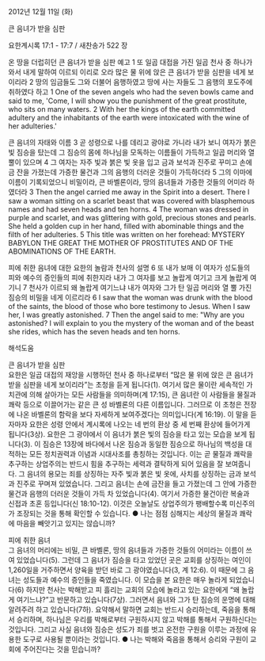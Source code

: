 2012년 12월 11일 (화)

큰 음녀가 받을 심판



요한계시록 17:1 - 17:7 / 새찬송가 522 장


온 땅을 더럽히던 큰 음녀가 받을 심판 예고 
1 또 일곱 대접을 가진 일곱 천사 중 하나가 와서 내게 말하여 이르되 이리로 오라 많은 물 위에 앉은 큰 음녀가 받을 심판을 네게 보이리라 2 땅의 임금들도 그와 더불어 음행하였고 땅에 사는 자들도 그 음행의 포도주에 취하였다 하고
1 One of the seven angels who had the seven bowls came and said to me, 'Come, I will show you the punishment of the great prostitute, who sits on many waters. 2 With her the kings of the earth committed adultery and the inhabitants of the earth were intoxicated with the wine of her adulteries.'

큰 음녀의 자태와 이름 
3 곧 성령으로 나를 데리고 광야로 가니라 내가 보니 여자가 붉은 빛 짐승을 탔는데 그 짐승의 몸에 하나님을 모독하는 이름들이 가득하고 일곱 머리와 열 뿔이 있으며 4 그 여자는 자주 빛과 붉은 빛 옷을 입고 금과 보석과 진주로 꾸미고 손에 금 잔을 가졌는데 가증한 물건과 그의 음행의 더러운 것들이 가득하더라 5 그의 이마에 이름이 기록되었으니 비밀이라, 큰 바벨론이라, 땅의 음녀들과 가증한 것들의 어미라 하였더라
3 Then the angel carried me away in the Spirit into a desert. There I saw a woman sitting on a scarlet beast that was covered with blasphemous names and had seven heads and ten horns. 4 The woman was dressed in purple and scarlet, and was glittering with gold, precious stones and pearls. She held a golden cup in her hand, filled with abominable things and the filth of her adulteries. 5 This title was written on her forehead: MYSTERY BABYLON THE GREAT THE MOTHER OF PROSTITUTES AND OF THE ABOMINATIONS OF THE EARTH.

피에 취한 음녀에 대한 요한의 놀람과 천사의 설명
6 또 내가 보매 이 여자가 성도들의 피와 예수의 증인들의 피에 취한지라 내가 그 여자를 보고 놀랍게 여기고 크게 놀랍게 여기니 7 천사가 이르되 왜 놀랍게 여기느냐 내가 여자와 그가 탄 일곱 머리와 열 뿔 가진 짐승의 비밀을 네게 이르리라
6 I saw that the woman was drunk with the blood of the saints, the blood of those who bore testimony to Jesus. When I saw her, I was greatly astonished. 7 Then the angel said to me: "Why are you astonished? I will explain to you the mystery of the woman and of the beast she rides, which has the seven heads and ten horns.

해석도움





큰 음녀가 받을 심판  
요한은 일곱 대접의 재앙을 시행하던 천사 중 하나로부터 “많은 물 위에 앉은 큰 음녀가 받을 심판을 네게 보이리라”는 초청을 듣게 됩니다(1). 여기서 많은 물이란 세속적인 가치관에 의해 살아가는 모든 사람들을 의미하며(계 17:15), 큰 음녀란 이 사람들을 물질과 쾌락 등으로 이끌어가는 같은 큰 성 바벨론의 다른 이름입니다. 그러므로 이 초청은 전장에 나온 바벨론의 함락을 보다 자세하게 보여주겠다는 의미입니다(계 16:19). 이 말을 듣자마자 요한은 성령 안에서 계시록에 나오는 네 번의 환상 중 세 번째 환상에 들어가게 됩니다(3상). 요한은 그 광야에서 이 음녀가 붉은 빛의 짐승을 타고 있는 모습을 보게 됩니다(3). 이 짐승은 13장에 바다에서 나온 짐승과 동일한 짐승으로 하나님의 백성을 대적하는 모든 정치권력과 이념과 시대사조를 총칭하는 것입니다. 이는 곧 물질과 쾌락을 추구하는 상업주의는 반드시 힘을 추구하는 세력과 결탁하게 되어 있음을 잘 보여줍니다. 그 음녀의 용모는 죄를 상징하는 자주 빛과 붉은 빛 옷에, 사치를 상징하는 금과 보석과 진주로 꾸며져 있었습니다. 그리고 음녀는 손에 금잔을 들고 가졌는데 그 안에 가증한 물건과 음행의 더러운 것들이 가득 차 있었습니다(4). 여기서 가증한 물건이란 복술과 신접과 초혼 등입니다(신 18:10-12). 이것은 오늘날도 상업주의가 팽배할수록 미신주의가 조장되는 것을 통해 확인할 수 있습니다. 
● 나는 점점 심해지는 세상의 물질과 쾌락에 마음을 빼앗기고 있지는 않습니까? 

피에 취한 음녀  
그 음녀의 머리에는 비밀, 큰 바벨론, 땅의 음녀들과 가증한 것들의 어미라는 이름이 쓰여 있었습니다(5). 그런데 그 음녀가 짐승을 타고 있었던 곳은 교회를 상징하는 여인이 1,260일을 거주하면서 양육을 받던 바로 그 광야였습니다(3, 계 12:6). 이 때문에 그 음녀는 성도들과 예수의 증인들을 죽였습니다. 이 모습을 본 요한은 매우 놀라게 되었습니다(6) 하지만 천사는 박해받고 피 흘리는 교회의 모습에 놀라고 있는 요한에게 “왜 놀랍게 여기느냐?”고 반문하고 있습니다(7상). 그러면서 음녀와 그가 탄 짐승의 운명에 대해 알려주려 하고 있습니다(7하). 요약해서 말하면 교회는 반드시 승리하는데, 죽음을 통해서 승리하며, 하나님은 우리를 박해로부터 구원하시지 않고 박해를 통해서 구원하신다는 것입니다. 그리고 사실 음녀와 짐승은 성도가 죄를 벗고 온전한 구원을 이루는 과정에 유용한 도구로 사용될 뿐이라는 것입니다. 
● 나는 박해와 죽음을 통해서 승리와 구원이 교회에 주어진다는 것을 믿습니까?